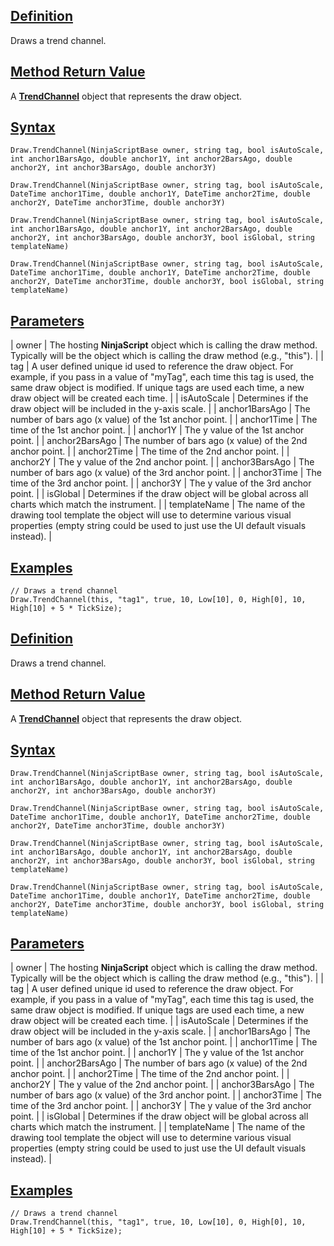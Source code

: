## [Definition](https://developer.ninjatrader.com/docs/desktop/draw_trendchannel\#definition)

Draws a trend channel.

## [Method Return Value](https://developer.ninjatrader.com/docs/desktop/draw_trendchannel\#method-return-value)

A **[TrendChannel](https://developer.ninjatrader.com/docs/desktop/trendchannel)** object that represents the draw object.

## [Syntax](https://developer.ninjatrader.com/docs/desktop/draw_trendchannel\#syntax)

`Draw.TrendChannel(NinjaScriptBase owner, string tag, bool isAutoScale, int anchor1BarsAgo, double anchor1Y, int anchor2BarsAgo, double anchor2Y, int anchor3BarsAgo, double anchor3Y)`

`Draw.TrendChannel(NinjaScriptBase owner, string tag, bool isAutoScale, DateTime anchor1Time, double anchor1Y, DateTime anchor2Time, double anchor2Y, DateTime anchor3Time, double anchor3Y)`

`Draw.TrendChannel(NinjaScriptBase owner, string tag, bool isAutoScale, int anchor1BarsAgo, double anchor1Y, int anchor2BarsAgo, double anchor2Y, int anchor3BarsAgo, double anchor3Y, bool isGlobal, string templateName)`

`Draw.TrendChannel(NinjaScriptBase owner, string tag, bool isAutoScale, DateTime anchor1Time, double anchor1Y, DateTime anchor2Time, double anchor2Y, DateTime anchor3Time, double anchor3Y, bool isGlobal, string templateName)`

## [Parameters](https://developer.ninjatrader.com/docs/desktop/draw_trendchannel\#parameters)

| owner | The hosting **NinjaScript** object which is calling the draw method. Typically will be the object which is calling the draw method (e.g., "this"). |
| tag | A user defined unique id used to reference the draw object. For example, if you pass in a value of "myTag", each time this tag is used, the same draw object is modified. If unique tags are used each time, a new draw object will be created each time. |
| isAutoScale | Determines if the draw object will be included in the y-axis scale. |
| anchor1BarsAgo | The number of bars ago (x value) of the 1st anchor point. |
| anchor1Time | The time of the 1st anchor point. |
| anchor1Y | The y value of the 1st anchor point. |
| anchor2BarsAgo | The number of bars ago (x value) of the 2nd anchor point. |
| anchor2Time | The time of the 2nd anchor point. |
| anchor2Y | The y value of the 2nd anchor point. |
| anchor3BarsAgo | The number of bars ago (x value) of the 3rd anchor point. |
| anchor3Time | The time of the 3rd anchor point. |
| anchor3Y | The y value of the 3rd anchor point. |
| isGlobal | Determines if the draw object will be global across all charts which match the instrument. |
| templateName | The name of the drawing tool template the object will use to determine various visual properties (empty string could be used to just use the UI default visuals instead). |

## [Examples](https://developer.ninjatrader.com/docs/desktop/draw_trendchannel\#examples)

```jsx-150469391 csharp
// Draws a trend channel
Draw.TrendChannel(this, "tag1", true, 10, Low[10], 0, High[0], 10, High[10] + 5 * TickSize);

```

## [Definition](https://developer.ninjatrader.com/docs/desktop/draw_trendchannel\#definition)

Draws a trend channel.

## [Method Return Value](https://developer.ninjatrader.com/docs/desktop/draw_trendchannel\#method-return-value)

A **[TrendChannel](https://developer.ninjatrader.com/docs/desktop/trendchannel)** object that represents the draw object.

## [Syntax](https://developer.ninjatrader.com/docs/desktop/draw_trendchannel\#syntax)

`Draw.TrendChannel(NinjaScriptBase owner, string tag, bool isAutoScale, int anchor1BarsAgo, double anchor1Y, int anchor2BarsAgo, double anchor2Y, int anchor3BarsAgo, double anchor3Y)`

`Draw.TrendChannel(NinjaScriptBase owner, string tag, bool isAutoScale, DateTime anchor1Time, double anchor1Y, DateTime anchor2Time, double anchor2Y, DateTime anchor3Time, double anchor3Y)`

`Draw.TrendChannel(NinjaScriptBase owner, string tag, bool isAutoScale, int anchor1BarsAgo, double anchor1Y, int anchor2BarsAgo, double anchor2Y, int anchor3BarsAgo, double anchor3Y, bool isGlobal, string templateName)`

`Draw.TrendChannel(NinjaScriptBase owner, string tag, bool isAutoScale, DateTime anchor1Time, double anchor1Y, DateTime anchor2Time, double anchor2Y, DateTime anchor3Time, double anchor3Y, bool isGlobal, string templateName)`

## [Parameters](https://developer.ninjatrader.com/docs/desktop/draw_trendchannel\#parameters)

| owner | The hosting **NinjaScript** object which is calling the draw method. Typically will be the object which is calling the draw method (e.g., "this"). |
| tag | A user defined unique id used to reference the draw object. For example, if you pass in a value of "myTag", each time this tag is used, the same draw object is modified. If unique tags are used each time, a new draw object will be created each time. |
| isAutoScale | Determines if the draw object will be included in the y-axis scale. |
| anchor1BarsAgo | The number of bars ago (x value) of the 1st anchor point. |
| anchor1Time | The time of the 1st anchor point. |
| anchor1Y | The y value of the 1st anchor point. |
| anchor2BarsAgo | The number of bars ago (x value) of the 2nd anchor point. |
| anchor2Time | The time of the 2nd anchor point. |
| anchor2Y | The y value of the 2nd anchor point. |
| anchor3BarsAgo | The number of bars ago (x value) of the 3rd anchor point. |
| anchor3Time | The time of the 3rd anchor point. |
| anchor3Y | The y value of the 3rd anchor point. |
| isGlobal | Determines if the draw object will be global across all charts which match the instrument. |
| templateName | The name of the drawing tool template the object will use to determine various visual properties (empty string could be used to just use the UI default visuals instead). |

## [Examples](https://developer.ninjatrader.com/docs/desktop/draw_trendchannel\#examples)

```jsx-150469391 csharp
// Draws a trend channel
Draw.TrendChannel(this, "tag1", true, 10, Low[10], 0, High[0], 10, High[10] + 5 * TickSize);

```
